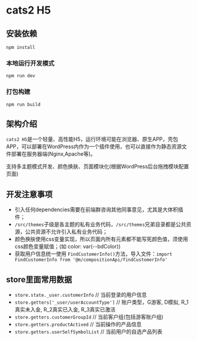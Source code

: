 # cats2 H5

## 安装依赖
```
npm install
```

### 本地运行开发模式
```
npm run dev
```

### 打包构建
```
npm run build
```

## 架构介绍

`cats2 H5`是一个轻量、高性能H5，运行环境可能在浏览器、原生APP，壳包APP，可以部署在WordPress内作为一个插件使用，也可以直接作为静态资源文件部署在服务器端(Nginx,Apache等)。

支持多主题模式开发、颜色换肤、页面模块化(根据WordPress后台拖拽模块配置页面)

## 开发注意事项

- 引入任何dependencies需要在前端群咨询其他同事意见，尤其是大体积插件；
- `/src/themes`子级是各主题的私有业务代码，`/src/themes`兄弟目录都是公共资源，公共资源不允许引入私有业务代码；
- 颜色换肤使用css变量实现，所以页面内所有元素都不能写死颜色值，须使用css颜色变量赋值；(如 color: var(--bdColor))
- 获取用户信息统一使用 `FindCustomerInfo()`方法，导入文件：`import FindCustomerInfo from '@m/compositionApi/findCustomerInfo'`


## store里面常用数据
- `store.state._user.customerInfo` // 当前登录的用户信息
- `store.getters['_user/userAccountType']` // 账户类型，G游客, D模拟, R_1真实未入金, R_2真实已入金, R_3真实已激活
- `store.getters.customerGroupId` // 当前客户组(包括游客账户组)
- `store.getters.productActived` // 当前操作的产品信息
- `store.getters.userSelfSymbolList` // 当前用户的自选产品列表

